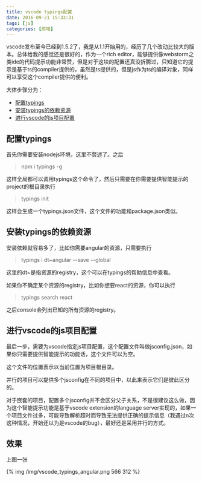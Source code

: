```yaml
---
title: vscode typings配置
date: 2016-09-21 15:33:31
tags: [js]
categories: [前端]
---
```

vscode发布至今已经到1.5.2了，我是从1.1开始用的，经历了几个改动比较大的版本。总体给我的感觉还是很好的，作为一个rich editor，能够提供像webstorm之类ide的代码提示功能非常赞，但是对于这块的配置还真没折腾过，只知道它的提示是基于ts的compiler提供的，虽然是ts提供的，但是js作为ts的编译对象，同样可以享受这个compiler提供的便利。

<!--more-->

大体步骤分为：
* [配置typings](#进行vscode的js项目配置) 
* [安装typings的依赖资源](#安装typings的依赖资源)
* [进行vscode的js项目配置](#进行vscode的js项目配置)

## 配置typings

首先你需要安装nodejs环境，这里不赘述了。之后

> npm i typings -g

这样全局都可以调用typings这个命令了，然后只需要在你需要提供智能提示的project的根目录执行

> typings init

这样会生成一个typings.json文件，这个文件的功能和package.json类似。

## 安装typings的依赖资源

安装依赖就容易多了，比如你需要angular的资源，只需要执行

> typings i dt~angular --save --global

这里的dt~是指资源的registry，这个可以在typings的帮助信息中查看。

如果你不确定某个资源的registry，比如你想要react的资源，你可以执行

> typings search react

之后console会列出已知的所有资源的registry。

## 进行vscode的js项目配置

最后一步，需要为vscode指定js项目配置，这个配置文件叫做jsconfig.json，如果你只需要提供智能提示的功能话，这个文件可以为空。

这个文件的位置表示以当前位置为项目根目录。

并行的项目可以提供多个jsconfig在不同的项目中，以此来表示它们是彼此区分的。

对于嵌套的项目，配置多个jsconfig并不会区分父子关系，不是很建议这么做，因为这个智能提示功能是基于vscode extension的language server实现的，如果一个项目文件过多，可能导致解析超时而导致无法提供正确的提示信息（我遇过n次这种情况，开始还以为是vscode的bug），最好还是采用并行的方式。

## 效果

上图一张

{% img /img/vscode_typings_angular.png 566 312 
%}